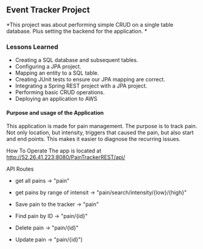 ## Event Tracker Project

*This project was about performing simple CRUD on a single table database. Plus setting the backend for the application. *

### Lessons Learned

* Creating a SQL database and subsequent tables.  
* Configuring a JPA project.  
* Mapping an entity to a SQL table.  
* Creating JUnit tests to ensure our JPA mapping are correct.  
* Integrating a Spring REST project with a JPA project.
* Performing basic CRUD operations.
* Deploying an application to AWS

#### Purpose and usage of the Application
This application is made for pain management. The purpose is to track pain. Not only location, but intensity, triggers that caused the pain, but also start and end points. This makes it easier to diagnose the recurring issues.

How To Operate
The app is located at http://52.26.41.223:8080/PainTrackerREST/api/

API Routes

* get all pains -> "pain"
* get pains by range of intensit -> "pain/search/intensity/{low}/{high}"
	
* Save pain to the tracker -> "pain"
* Find pain by ID -> "pain/{id}"
* Delete pain	 -> "pain/{id}"	 
* Update pain -> "pain/{id}")
